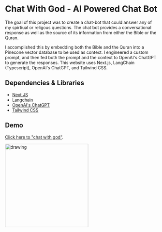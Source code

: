 # Chat With God - AI Powered Chat Bot

The goal of this project was to create a chat-bot that could answer any of my spirtiual or religous questions. The chat bot provides a conversational response as well as the source of its information from either the Bible or the Quran.

I accomplished this by embedding both the Bible and the Quran into a Pinecone vector database to be used as context. I engineered a custom prompt, and then fed both the prompt and the context to OpenAI's ChatGPT to generate the responses. This website uses Next.js, LangChain (Typescript), OpenAI's ChatGPT, and Tailwind CSS. 

## Dependencies & Libraries

* [Next JS](https://nextjs.org/)
* [Langchain](https://js.langchain.com/docs/)
* [OpenAI's ChatGPT](https://openai.com/blog/openai-api)
* [Tailwind CSS](https://tailwindcss.com/)

## Demo

[Click here to "chat with god"](https://god-chat.herokuapp.com/).

<img src="https://github.com/ytraiba/david-app/blob/master/src/assets/thumbnail2.png" alt="drawing" style="height:275px;"/>
